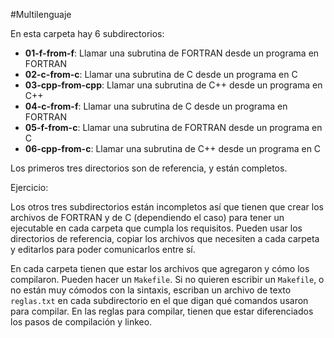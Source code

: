 #Multilenguaje

En esta carpeta hay 6 subdirectorios:

- **01-f-from-f**: Llamar una subrutina de FORTRAN desde un programa en FORTRAN
- **02-c-from-c**: Llamar una subrutina de C desde un programa en C
- **03-cpp-from-cpp**: Llamar una subrutina de C++ desde un programa en C++
- **04-c-from-f**: Llamar una subrutina de C desde un programa en FORTRAN
- **05-f-from-c**: Llamar una subrutina de FORTRAN desde un programa en C
- **06-cpp-from-c**: Llamar una subrutina de C++ desde un programa en C


Los primeros tres directorios son de referencia, y están completos.


Ejercicio:

Los otros tres subdirectorios están incompletos así que tienen que
crear los archivos de FORTRAN y de C (dependiendo el caso) para tener
un ejecutable en cada carpeta que cumpla los requisitos. Pueden usar
los directorios de referencia, copiar los archivos que necesiten a
cada carpeta y editarlos para poder comunicarlos entre sí.

En cada carpeta tienen que estar los archivos que agregaron y cómo los
compilaron. Pueden hacer un `Makefile`. Si no quieren escribir un
`Makefile`, o no están muy cómodos con la sintaxis, escriban un
archivo de texto `reglas.txt` en cada subdirectorio en el que digan
qué comandos usaron para compilar. En las reglas para compilar, tienen
que estar diferenciados los pasos de compilación y linkeo.
